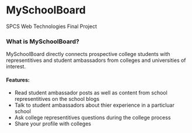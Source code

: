 # MySchoolBoard
SPCS Web Technologies Final Project

### What is MySchoolBoard?
 MySchoolBoard directly connects prospective college students with representitives and student ambassadors from colleges and universities of interest. 
#### Features:
- Read student ambassador posts as well as content from school representitives on the school blogs
- Talk to student ambassadors about thier experience in a particluar school
- Ask college representitives questions during the college process
- Share your profile with colleges
